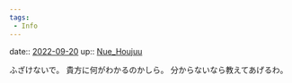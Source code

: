 ```yaml
---
tags:
 - Info
---
```


date:: [2022-09-20](Daily_Note/2022-09-20.md)
up:: [Nue_Houjuu](../Bar/Novel/Touhou_Project/Nue_Houjuu.md)

ふざけないで。
貴方に何がわかるのかしら。
分からないなら教えてあげるわ。